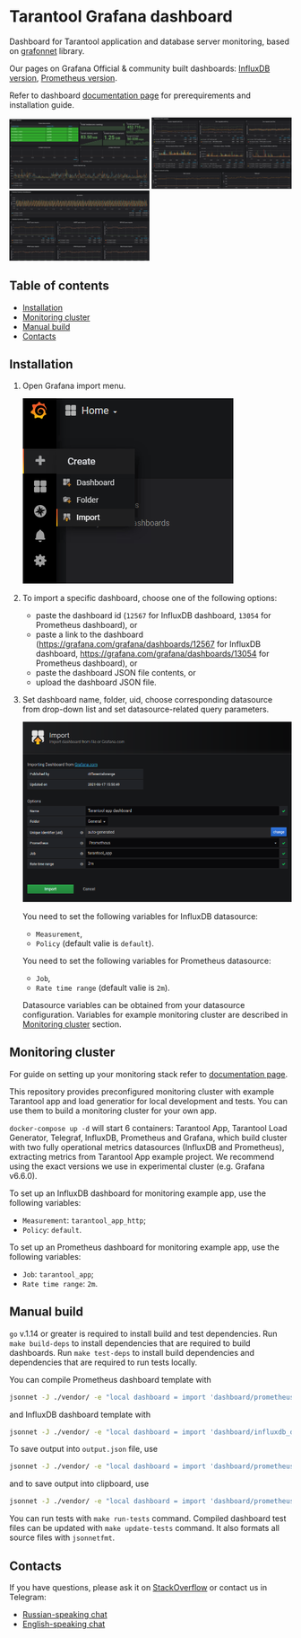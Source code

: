 # Tarantool Grafana dashboard

Dashboard for Tarantool application and database server monitoring, based on [grafonnet](https://github.com/grafana/grafonnet-lib) library.

Our pages on Grafana Official & community built dashboards: [InfluxDB version](https://grafana.com/grafana/dashboards/12567), [Prometheus version](https://grafana.com/grafana/dashboards/13054).

Refer to dashboard [documentation page](https://www.tarantool.io/en/doc/latest/book/monitoring/grafana_dashboard/) for prerequirements and installation guide.

<img src="./doc/monitoring/images/Prometheus_dashboard_1.png" width="250"/> <img src="./doc/monitoring/images/Prometheus_dashboard_2.png" width="250"/> <img src="./doc/monitoring/images/Prometheus_dashboard_3.png" width="250"/>


## Table of contents

- [Installation](#installation)
- [Monitoring cluster](#monitoring-cluster)
- [Manual build](#manual-build)
- [Contacts](#contacts)


## Installation

1. Open Grafana import menu.

	![Grafana import menu](doc/monitoring/images/grafana_import_v6.png)

2. To import a specific dashboard, choose one of the following options:

	- paste the dashboard id (``12567`` for InfluxDB dashboard, ``13054`` for Prometheus dashboard), or
	- paste a link to the dashboard (https://grafana.com/grafana/dashboards/12567 for InfluxDB dashboard,
  https://grafana.com/grafana/dashboards/13054 for Prometheus dashboard), or
	- paste the dashboard JSON file contents, or
	- upload the dashboard JSON file.

3. Set dashboard name, folder, uid, choose corresponding datasource from drop-down list and set datasource-related query parameters.

	![Dashboard import variables](doc/monitoring/images/grafana_import_setup_v6.png)

	You need to set the following variables for InfluxDB datasource:

	- `Measurement`,
	- `Policy` (default valie is `default`).

	You need to set the following variables for Prometheus datasource:

	- `Job`,
	- `Rate time range` (default valie is `2m`).

	Datasource variables can be obtained from your datasource configuration.
	Variables for example monitoring cluster are described in [Monitoring cluster](#monitoring-cluster) section.


## Monitoring cluster

For guide on setting up your monitoring stack refer to [documentation page](https://www.tarantool.io/en/doc/latest/book/monitoring/grafana_dashboard/).

This repository provides preconfigured monitoring cluster with example Tarantool app and load generatior for local development and tests. You can use them to build a monitoring cluster for your own app.

`docker-compose up -d` will start 6 containers: Tarantool App, Tarantool Load Generator, Telegraf, InfluxDB, Prometheus and Grafana, which build cluster with two fully operational metrics datasources (InfluxDB and Prometheus), extracting metrics from Tarantool App example project.
We recommend using the exact versions we use in experimental cluster (e.g. Grafana v6.6.0).

To set up an InfluxDB dashboard for monitoring example app, use the following variables:

- `Measurement`: `tarantool_app_http`;
- `Policy`: `default`.

To set up an Prometheus dashboard for monitoring example app, use the following variables:

- `Job`: `tarantool_app`;
- `Rate time range`: `2m`.


## Manual build

`go` v.1.14 or greater is required to install build and test dependencies.
Run `make build-deps` to install dependencies that are required to build dashboards.
Run `make test-deps` to install build dependencies and dependencies that are required to run tests locally.

You can compile Prometheus dashboard template with
```bash
jsonnet -J ./vendor/ -e "local dashboard = import 'dashboard/prometheus_dashboard.libsonnet'; dashboard.build()"
```
and InfluxDB dashboard template with
```bash
jsonnet -J ./vendor/ -e "local dashboard = import 'dashboard/influxdb_dashboard.libsonnet'; dashboard.build()"
```

To save output into `output.json` file, use
```bash
jsonnet -J ./vendor/ -e "local dashboard = import 'dashboard/prometheus_dashboard.libsonnet'; dashboard.build()" -o ./output.json
```
and to save output into clipboard, use
```bash
jsonnet -J ./vendor/ -e "local dashboard = import 'dashboard/prometheus_dashboard.libsonnet'; dashboard.build()" | xclip -selection clipboard
```

You can run tests with `make run-tests` command.
Compiled dashboard test files can be updated with `make update-tests` command.
It also formats all source files with `jsonnetfmt`.


## Contacts

If you have questions, please ask it on [StackOverflow](https://stackoverflow.com/questions/tagged/tarantool) or contact us in Telegram:

- [Russian-speaking chat](https://t.me/tarantoolru)
- [English-speaking chat](https://t.me/tarantool)
